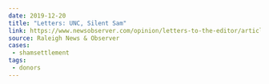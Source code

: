 ```yaml
---
date: 2019-12-20
title: "Letters: UNC, Silent Sam"
link: https://www.newsobserver.com/opinion/letters-to-the-editor/article238472888.html
source: Raleigh News & Observer
cases:
 - shamsettlement
tags:
 - donors
---
```

